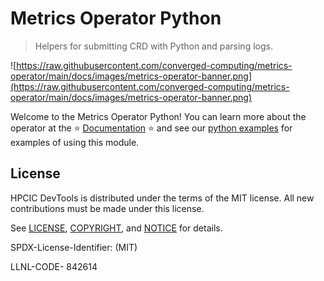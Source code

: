 # Metrics Operator Python

> Helpers for submitting CRD with Python and parsing logs.

![https://raw.githubusercontent.com/converged-computing/metrics-operator/main/docs/images/metrics-operator-banner.png](https://raw.githubusercontent.com/converged-computing/metrics-operator/main/docs/images/metrics-operator-banner.png)

Welcome to the Metrics Operator Python! You can learn more about the operator
at the  ⭐️ [Documentation](https://converged-computing.github.io/metrics-operator/) ⭐️
and see our [python examples](https://github.com/converged-computing/metrics-operator/tree/main/examples/python/) for examples of using this module.

## License

HPCIC DevTools is distributed under the terms of the MIT license.
All new contributions must be made under this license.

See [LICENSE](https://github.com/converged-computing/cloud-select/blob/main/LICENSE),
[COPYRIGHT](https://github.com/converged-computing/cloud-select/blob/main/COPYRIGHT), and
[NOTICE](https://github.com/converged-computing/cloud-select/blob/main/NOTICE) for details.

SPDX-License-Identifier: (MIT)

LLNL-CODE- 842614
